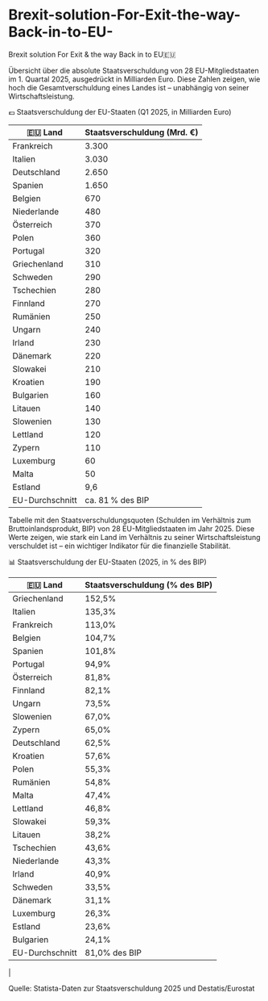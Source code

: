 # Brexit-solution-For-Exit-the-way-Back-in-to-EU-
Brexit solution For Exit &amp; the way Back in to EU🇪🇺


Übersicht über die absolute Staatsverschuldung von 28 EU-Mitgliedstaaten im 1. Quartal 2025, ausgedrückt in Milliarden Euro. Diese Zahlen zeigen, wie hoch die Gesamtverschuldung eines Landes ist – unabhängig von seiner Wirtschaftsleistung.

💶 Staatsverschuldung der EU-Staaten (Q1 2025, in Milliarden Euro)

| 🇪🇺 Land         | Staatsverschuldung (Mrd. €) |
|------------------|-----------------------------|
| Frankreich        | 3.300                       |
| Italien           | 3.030                       |
| Deutschland       | 2.650                       |
| Spanien           | 1.650                       |
| Belgien           | 670                         |
| Niederlande       | 480                         |
| Österreich        | 370                         |
| Polen             | 360                         |
| Portugal          | 320                         |
| Griechenland      | 310                         |
| Schweden          | 290                         |
| Tschechien        | 280                         |
| Finnland          | 270                         |
| Rumänien          | 250                         |
| Ungarn            | 240                         |
| Irland            | 230                         |
| Dänemark          | 220                         |
| Slowakei          | 210                         |
| Kroatien          | 190                         |
| Bulgarien         | 160                         |
| Litauen           | 140                         |
| Slowenien         | 130                         |
| Lettland          | 120                         |
| Zypern            | 110                         |
| Luxemburg         | 60                          |
| Malta             | 50                          |
| Estland           | 9,6                         |
| EU-Durchschnitt   | ca. 81 % des BIP 



Tabelle mit den Staatsverschuldungsquoten (Schulden im Verhältnis zum Bruttoinlandsprodukt, BIP) von 28 EU-Mitgliedstaaten im Jahr 2025. Diese Werte zeigen, wie stark ein Land im Verhältnis zu seiner Wirtschaftsleistung verschuldet ist – ein wichtiger Indikator für die finanzielle Stabilität.

📊 Staatsverschuldung der EU-Staaten (2025, in % des BIP)

| 🇪🇺 Land         | Staatsverschuldung (% des BIP) |
|------------------|-------------------------------|
| Griechenland      | 152,5%                        |
| Italien           | 135,3%                        |
| Frankreich        | 113,0%                        |
| Belgien           | 104,7%                        |
| Spanien           | 101,8%                        |
| Portugal          | 94,9%                         |
| Österreich        | 81,8%                         |
| Finnland          | 82,1%                         |
| Ungarn            | 73,5%                         |
| Slowenien         | 67,0%                         |
| Zypern            | 65,0%                         |
| Deutschland       | 62,5%                         |
| Kroatien          | 57,6%                         |
| Polen             | 55,3%                         |
| Rumänien          | 54,8%                         |
| Malta             | 47,4%                         |
| Lettland          | 46,8%                         |
| Slowakei          | 59,3%                         |
| Litauen           | 38,2%                         |
| Tschechien        | 43,6%                         |
| Niederlande       | 43,3%                         |
| Irland            | 40,9%                         |
| Schweden          | 33,5%                         |
| Dänemark          | 31,1%                         |
| Luxemburg         | 26,3%                         |
| Estland           | 23,6%                         |
| Bulgarien         | 24,1%                         |
| EU-Durchschnitt   | 81,0% des BIP 
|

Quelle: Statista-Daten zur Staatsverschuldung 2025 und Destatis/Eurostat
